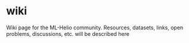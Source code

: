# wiki
Wiki page for the ML-Helio community. Resources, datasets, links, open problems, discussions, etc.  will be described here
